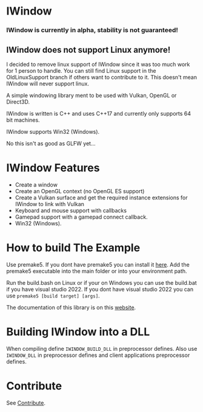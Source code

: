 # IWindow

### **IWindow is currently in alpha, stability is not guaranteed!** 

## IWindow does not support Linux anymore! ##

I decided to remove linux support of IWindow since it was too much work for 1 person to handle. You can still find Linux support in the OldLinuxSupport branch if others want to contribute to it. This doesn't mean IWindow will never support linux.

A simple windowing library ment to be used with Vulkan, OpenGL or Direct3D.
 
IWindow is written is C++ and uses C++17 and currently only supports 64 bit machines.
 
IWindow supports Win32 (Windows).
 
No this isn't as good as GLFW yet...

# IWindow Features

- Create a window
- Create an OpenGL context (no OpenGL ES support)
- Create a Vulkan surface and get the required instance extensions for IWindow to link with Vulkan
- Keyboard and mouse support with callbacks
- Gamepad support with a gamepad connect callback.
- Win32 (Windows).

# How to build The Example

Use premake5. If you dont have premake5 you can install it [here](https://premake.github.io/). 
Add the premake5 executable into the main folder or into your environment path.

Run the build.bash on Linux or if your on Windows you can use the build.bat if you have visual studio 2022. If you dont have visual studio 2022 you can use `premake5 [build target] [args]`.

The documentation of this library is on this [website](https://immanuel-c.github.io/IWindow).

# Building IWindow into a DLL

When compiling define `IWINDOW_BUILD_DLL` in preprocessor defines. Also use `IWINDOW_DLL` in preprocessor defines and client applications preprocessor defines.

# Contribute

See [Contribute](./Contribute.md).
